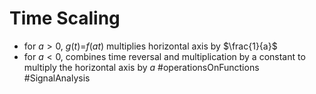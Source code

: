 # Time Scaling
- for $a>0$, $g(t)\text{=}f(at)$ multiplies horizontal axis by $\frac{1}{a}$
- for $a<0\text{, combines time reversal and multiplication by a constant to multiply the horizontal axis by }a$
#operationsOnFunctions 
#SignalAnalysis 